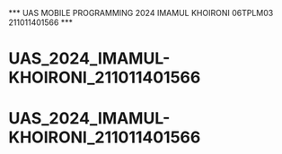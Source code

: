 *** UAS MOBILE PROGRAMMING 2024 IMAMUL KHOIRONI 06TPLM03 211011401566 ***

# UAS_2024_IMAMUL-KHOIRONI_211011401566
# UAS_2024_IMAMUL-KHOIRONI_211011401566
